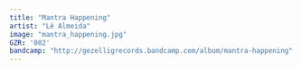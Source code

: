 ```yaml
---
title: "Mantra Happening"
artist: "Lê Almeida"
image: "mantra_happening.jpg"
GZR: '002'
bandcamp: "http://gezelligrecords.bandcamp.com/album/mantra-happening"
---
```

